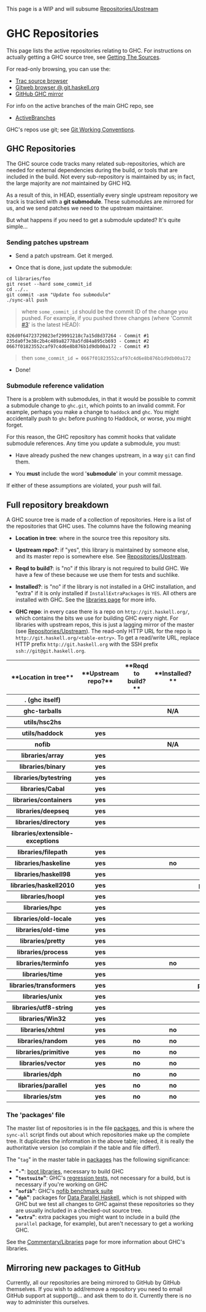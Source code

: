 
This page is a WIP and will subsume [Repositories/Upstream](repositories/upstream)

# GHC Repositories


This page lists the active repositories relating to GHC. For instructions on actually getting a GHC source tree, see [Getting The Sources](building/getting-the-sources).


For read-only browsing, you can use the:

- [Trac source browser](/trac/ghc/browser/)
- [ Gitweb browser @ git.haskell.org](http://git.haskell.org/)
- [ GitHub GHC mirror](http://github.com/ghc/ghc)


For info on the active branches of the main GHC repo, see

- [ActiveBranches](active-branches)


GHC's repos use git; see [Git Working Conventions](working-conventions/git).

## GHC Repositories


The GHC source code tracks many related sub-repositories, which are needed for external dependencies during the build, or tools that are included in the build. Not every sub-repository is maintained by us; in fact, the large majority are *not* maintained by GHC HQ.


As a result of this, in HEAD, essentially every single upstream repository we track is tracked with a **git submodule**. These submodules are mirrored for us, and we send patches we need to the upstream maintainer.


But what happens if *you* need to get a submodule updated? It's quite simple...

### Sending patches upstream

- Send a patch upstream. Get it merged.

- Once that is done, just update the submodule:

```wiki
cd libraries/foo
git reset --hard some_commit_id
cd ../..
git commit -asm "Update foo submodule"
./sync-all push
```

>
> where `some_commit_id` should be the commit ID of the change you pushed. For example, if you pushed three changes (where 'Commit [\#3](https://gitlab.haskell.org//ghc/ghc/issues/3)' is the latest HEAD):

```wiki
026d0f64723729823ef29991218c7a15d8d37264 - Commit #1
235da0f3e38c2b4c489a82778a5fd84a895cb693 - Commit #2
0667f01823552caf97c4d6e8b876b1d9db00a172 - Commit #3
```

>
> then `some_commit_id = 0667f01823552caf97c4d6e8b876b1d9db00a172`

- Done!

### Submodule reference validation


There is a problem with submodules, in that it would be possible to commit a submodule change to `ghc.git`, which points to an invalid commit. For example, perhaps you make a change to `haddock` and `ghc`. You might accidentally push to `ghc` before pushing to Haddock, or worse, you might forget.


For this reason, the GHC repository has commit hooks that validate submodule references. Any time you update a submodule, you must:

- Have already pushed the new changes upstream, in a way `git` can find them.

- You **must** include the word '**submodule**' in your commit message.


If either of these assumptions are violated, your push will fail.

## Full repository breakdown


A GHC source tree is made of a collection of repositories. Here is a list of the repositories that GHC uses.  The columns have the following meaning

- **Location in tree**: where in the source tree this repository sits.

- **Upstream repo?**: if "yes", this library is maintained by someone else, 
  and its master repo is somewhere else.  See [Repositories/Upstream](repositories/upstream).

- **Reqd to build?**: is "no" if this library is not required to build GHC. We have a few of these because we use them for tests and suchlike.

- **Installed?**: is "no" if the library is not installed in a GHC installation, and "extra" if it is only installed if `InstallExtraPackages` is `YES`. All others are installed with GHC. See the [libraries page](commentary/libraries) for more info.

- **GHC repo**: in every case there is a repo on `http://git.haskell.org/`, which contains the bits we use for building GHC every night. For libraries with upstream repos, this is just a lagging mirror of the master (see [Repositories/Upstream](repositories/upstream)).  The read-only HTTP URL for the repo is `http://git.haskell.org/<table-entry>`.  To get a read/write URL, replace HTTP prefix `http://git.haskell.org` with the SSH prefix `ssh://git@git.haskell.org`. 

<table><tr><th>**Location in tree**</th>
<th>**Upstream repo?**</th>
<th>**Reqd to build?**</th>
<th>**Installed?**</th>
<th>**GHC repo http://git.haskell.org/...**</th></tr>
<tr><th>. (ghc itself)</th>
<th></th>
<th></th>
<th></th>
<th>ghc.git</th></tr>
<tr><th>ghc-tarballs</th>
<th></th>
<th></th>
<th> N/A </th>
<th>ghc-tarballs.git</th></tr>
<tr><th>utils/hsc2hs</th>
<th></th>
<th></th>
<th></th>
<th>hsc2hs.git</th></tr>
<tr><th>utils/haddock</th>
<th> yes </th>
<th></th>
<th></th>
<th>haddock.git</th></tr>
<tr><th>nofib</th>
<th></th>
<th></th>
<th> N/A </th>
<th>nofib.git</th></tr>
<tr><th>libraries/array</th>
<th> yes </th>
<th></th>
<th></th>
<th>packages/array.git</th></tr>
<tr><th>libraries/binary</th>
<th> yes </th>
<th></th>
<th></th>
<th>packages/binary.git</th></tr>
<tr><th>libraries/bytestring</th>
<th> yes </th>
<th></th>
<th></th>
<th>packages/bytestring.git</th></tr>
<tr><th>libraries/Cabal</th>
<th> yes </th>
<th></th>
<th></th>
<th>packages/Cabal.git</th></tr>
<tr><th>libraries/containers</th>
<th> yes </th>
<th></th>
<th></th>
<th>packages/containers.git</th></tr>
<tr><th>libraries/deepseq</th>
<th> yes </th>
<th></th>
<th></th>
<th>packages/deepseq.git</th></tr>
<tr><th>libraries/directory</th>
<th> yes </th>
<th></th>
<th></th>
<th>packages/directory.git</th></tr>
<tr><th>libraries/extensible-exceptions</th>
<th></th>
<th></th>
<th></th>
<th>packages/extensible-exceptions.git</th></tr>
<tr><th>libraries/filepath</th>
<th> yes </th>
<th></th>
<th></th>
<th>packages/filepath.git</th></tr>
<tr><th>libraries/haskeline</th>
<th> yes </th>
<th></th>
<th> no  </th>
<th>packages/haskeline.git</th></tr>
<tr><th>libraries/haskell98</th>
<th> yes </th>
<th></th>
<th></th>
<th>packages/haskell98.git</th></tr>
<tr><th>libraries/haskell2010</th>
<th> yes </th>
<th></th>
<th></th>
<th>packages/haskell2010.git</th></tr>
<tr><th>libraries/hoopl</th>
<th> yes </th>
<th></th>
<th></th>
<th>packages/hoopl.git</th></tr>
<tr><th>libraries/hpc</th>
<th> yes </th>
<th></th>
<th></th>
<th>packages/hpc.git</th></tr>
<tr><th>libraries/old-locale</th>
<th> yes </th>
<th></th>
<th></th>
<th>packages/old-locale.git</th></tr>
<tr><th>libraries/old-time</th>
<th> yes </th>
<th></th>
<th></th>
<th>packages/old-time.git</th></tr>
<tr><th>libraries/pretty</th>
<th> yes </th>
<th></th>
<th></th>
<th>packages/pretty.git</th></tr>
<tr><th>libraries/process</th>
<th> yes </th>
<th></th>
<th></th>
<th>packages/process.git</th></tr>
<tr><th>libraries/terminfo</th>
<th> yes </th>
<th></th>
<th> no  </th>
<th>packages/terminfo.git</th></tr>
<tr><th>libraries/time</th>
<th> yes </th>
<th></th>
<th></th>
<th>packages/time.git</th></tr>
<tr><th>libraries/transformers</th>
<th> yes </th>
<th></th>
<th></th>
<th>packages/transformers.git</th></tr>
<tr><th>libraries/unix</th>
<th> yes </th>
<th></th>
<th></th>
<th>packages/unix.git</th></tr>
<tr><th>libraries/utf8-string</th>
<th> yes </th>
<th></th>
<th></th>
<th>packages/utf8-string.git</th></tr>
<tr><th>libraries/Win32</th>
<th> yes </th>
<th></th>
<th></th>
<th>packages/Win32.git</th></tr>
<tr><th>libraries/xhtml</th>
<th> yes </th>
<th></th>
<th> no  </th>
<th>packages/xhtml.git</th></tr>
<tr><th>libraries/random</th>
<th> yes </th>
<th> no  </th>
<th> no  </th>
<th>packages/random.git</th></tr>
<tr><th>libraries/primitive</th>
<th> yes </th>
<th> no  </th>
<th> no  </th>
<th>packages/primitive.git</th></tr>
<tr><th>libraries/vector</th>
<th> yes </th>
<th> no  </th>
<th> no  </th>
<th>packages/vector.git</th></tr>
<tr><th>libraries/dph</th>
<th></th>
<th> no  </th>
<th> no  </th>
<th>packages/dph.git</th></tr>
<tr><th>libraries/parallel</th>
<th> yes </th>
<th> no  </th>
<th> no  </th>
<th>packages/parallel.git</th></tr>
<tr><th>libraries/stm</th>
<th> yes </th>
<th> no  </th>
<th> no  </th>
<th>packages/stm.git</th></tr></table>

### The 'packages' file


The master list of repositories is in the file [packages](/trac/ghc/browser/ghc/packages), and this is where the `sync-all` script finds out about which repositories make up the complete tree.  It duplicates the information in the above table; indeed, it is really the authoritative version (so complain if the table and file differ!).


The "`tag`" in the master table in [packages](/trac/ghc/browser/ghc/packages) has the following significance:

- **"`-`"**: [boot libraries](commentary/libraries), necessary to build GHC
- **"`testsuite`"**: GHC's [regression tests](building/running-tests), not necessary for a build, but is necessary if you're working on GHC
- **"`nofib`"**: GHC's [nofib benchmark suite](building/running-no-fib)
- **"`dph`"**: packages for [Data Parallel Haskell](data-parallel), which is not shipped with GHC but we test all changes to GHC against these repositories so they are usually included in a checked-out source tree.
- **"`extra`"**: extra packages you might want to include in a build (the `parallel` package, for example), but aren't necessary to get a working GHC.


See the [Commentary/Libraries](commentary/libraries) page for more information about GHC's libraries.

## Mirroring new packages to GitHub


Currently, all our repositories are being mirrored to GitHub by GitHub themselves. If you wish to add/remove a repository you need to email GitHub support at support@… and ask them to do it. Currently there is no way to administer this ourselves.

